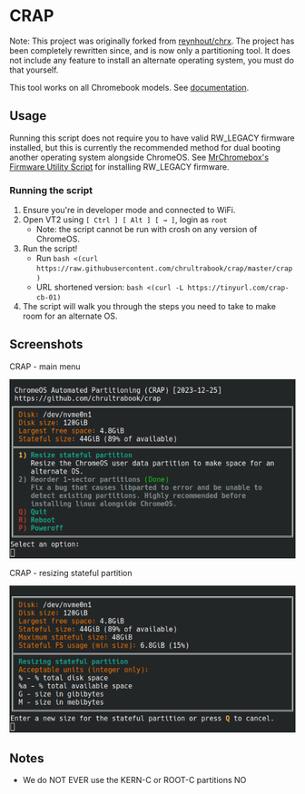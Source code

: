 # CRAP

Note: This project was originally forked from [reynhout/chrx](https://github.com/reynhout/chrx).
The project has been completely rewritten since, and is now only a partitioning tool.
It does not include any feature to install an alternate operating system, you must do that yourself.

This tool works on all Chromebook models. See [documentation](https://chrultrabook.github.io/docs/docs/firmware/supported-devices.html).

## Usage

Running this script does not require you to have valid RW_LEGACY firmware installed,
but this is currently the recommended method for dual booting another operating system alongside ChromeOS.
See [MrChromebox's Firmware Utility Script](https://mrchromebox.tech/#fwscript) for installing RW_LEGACY firmware.

### Running the script

1. Ensure you're in developer mode and connected to WiFi.
2. Open VT2 using `[ Ctrl ] [ Alt ] [ → ]`, login as `root`
	- Note: the script cannot be run with crosh on any version of ChromeOS.
3. Run the script!
	- Run `bash <(curl https://raw.githubusercontent.com/chrultrabook/crap/master/crap)`
	- URL shortened version: `bash <(curl -L https://tinyurl.com/crap-cb-01)`
4. The script will walk you through the steps you need to take to make room for an alternate OS.

## Screenshots

CRAP - main menu

![Screenshot - CRAP - main menu](/screenshots/screenshot01.png)

CRAP - resizing stateful partition

![Screenshot - CRAP - resizing stateful partition](/screenshots/screenshot02.png)

## Notes

* We do NOT EVER use the KERN-C or ROOT-C partitions NO
